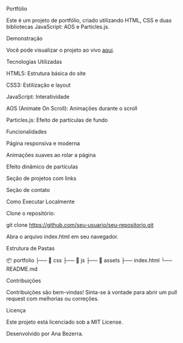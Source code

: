Portfólio 

Este é um projeto de portfólio, criado utilizando HTML, CSS e duas bibliotecas JavaScript: AOS e Particles.js.

Demonstração

Você pode visualizar o projeto ao vivo [aqui](https://ana-lake.vercel.app/).

Tecnologias Utilizadas

HTML5: Estrutura básica do site

CSS3: Estilização e layout

JavaScript: Interatividade

AOS (Animate On Scroll): Animações durante o scroll

Particles.js: Efeito de partículas de fundo

Funcionalidades

Página responsiva e moderna

Animações suaves ao rolar a página

Efeito dinâmico de partículas

Seção de projetos com links

Seção de contato

Como Executar Localmente

Clone o repositório:

git clone https://github.com/seu-usuario/seu-repositorio.git

Abra o arquivo index.html em seu navegador.

Estrutura de Pastas

📦 portfolio
├── 📂 css
├── 📂 js
├── 📂 assets
├── index.html
└── README.md

Contribuições

Contribuições são bem-vindas! Sinta-se à vontade para abrir um pull request com melhorias ou correções.

Licença

Este projeto está licenciado sob a MIT License.

Desenvolvido por Ana Bezerra.
